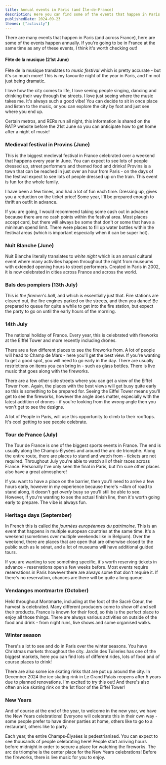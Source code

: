 ```yaml
---
title: Annual events in Paris (and Île-de-France)
description: Here you can find some of the events that happen in Paris each year, including one of my favourite nights of the year!
publishedDate: 2024-09-23
themes: ["activity"]
---
```


There are many events that happen in Paris (and across France), here are some of the events happen annually. If you're going to be in France at the same time as any of these events, I think it's worth checking out!

#### Fête de la musique (21st June)

Fête de la musique translates to _music festival_ which is pretty accurate - but it's so much more! This is my favourite night of the year in Paris, and I'm not just being dramatic.

I love how the city comes to life, I love seeing people singing, dancing and drinking their way through the streets. I love just seeing where the music takes me. It's always such a good vibe! You can decide to sit in once place and listen to the music, or you can explore the city by foot and just see where you end up.

Certain metros, and RERs run all night, this information is shared on the RATP website before the 21st June so you can anticipate how to get home after a night of music!

### Medieval festival in Provins (June)

This is the biggest medieval festival in France celebrated over a weekend that happens every year in June. You can expect to see lots of people dressed up, street performers and themed food and drinks! Provins is a town that can be reached in just over an hour from Paris - on the days of the festival expect to see lots of people dressed up on the train. This event is fun for the whole family.

I have been a few times, and had a lot of fun each time. Dressing up, gives you a reduction on the ticket price! Some year, I'll be prepared enough to thrift an outfit in advance.

If you are going, I would recommend taking some cash out in advance because there are no cash points within the festival area. Most places accept card, but there will always be some that don't or some that have a minimum spend limit. There were places to fill up water bottles within the festival areas (which is important especially when it can be super hot).

### Nuit Blanche (June)

Nuit Blanche literally translates to _white night_ which is an annual cultural event where many activities happen throughout the night from museums with extended opening hours to street performers. Created in Paris in 2002, it is now celebrated in cities across France and across the world.

### Bals des pompiers (13th July)

This is _the firemen's ball_, and which is essentially just that. Fire stations are cleared out, the fire engines parked on the streets, and then you dance! Be prepared to queue for quite a while to get into the fire station, but expect the party to go on until the early hours of the morning.

### 14th July

The national holiday of France. Every year, this is celebrated with fireworks at the Eiffel Tower and more recently including drones.

There are a few different places to see the fireworks from. A lot of people will head to Champ de Mars - here you'll get the best view. If you're wanting to get a good spot, you will need to go early in the day. There are usually restrictions on items you can bring in - such as glass bottles. There is live music that goes along with the fireworks.

There are a few other side streets where you can get a view of the Eiffel Tower from. Again, the places with the best views will get busy quite early so this is something to be prepared for. Seeing the Eiffel Tower means you'll get to see the fireworks, however the angle does matter, especially with the latest addition of drones - if you're looking from the _wrong_ angle then you won't get to see the designs.

A lot of People in Paris, will use this opportunity to climb to their rooftops. It's cool getting to see people celebrate.

### Tour de France (July)

The Tour de France is one of the biggest sports events in France. The end is usually along the Champs-Élysées and around the arc de triomphe. Along the entire route, there are places to stand and watch from - tickets are not required. Throughout July you're able to watch all of their races across France. Personally I've only seen the final in Paris, but I'm sure other places also have a great atmosphere!

If you want to have a place on the barrier, then you'll need to arrive a few hours early, however in my experience because there's ~4km of road to stand along, it doesn't get _overly_ busy so you'll still be able to see. However, if you're wanting to see the actual finish line, then it's worth going early to prepare. The vibe is always fun.

### Heritage days (September)

In French this is called the _journées européennes du patrimoine_. This is an event that happens in multiple european countries at the same time. It's a weekend (sometimes over multiple weekends like in Belgium). Over the weekend, there are places that are open that are otherwise closed to the public such as le sénat, and a lot of museums will have additional guided tours.

If you are wanting to see something specific, it's worth reserving tickets in advance - reservations open a few weeks before. Most events require reservations in Paris however there are always some that don't require it. If there's no reservation, chances are there will be quite a long queue.

### Vendanges montmartre (October)

Held throughout Montmarte, including at the foot of the Sacré Cœur, the harvest is celebrated. Many different producers come to show off and sell their products. France is known for their food, so this is the perfect place to enjoy all those things. There are always various activities on outside of the food and drink - from night runs, live shows and some organised walks.

### Winter season

There's a lot to see and do in Paris over the winter seasons. You have Christmas markets throughout the city. Jardin des Tuileries has one of the biggest markets, here you can find lots of different rides, lots of food and of course places to drink!

There are also some ice skating rinks that are put up around the city. In December 2024 the ice skating rink in Le Grand Palais reopens after 5 years due to planned renovations. I'm excited to try this out! And there's also often an ice skating rink on the 1st floor of the Eiffel Tower!

### New Years

And of course at the end of the year, to welcome in the new year, we have the New Years celebrations! Everyone will celebrate this in their own way - some people prefer to have dinner parties at home, others like to go to a restaurant, others like to party.

Each year, the entire Champs-Élysées is pedestrianised. You can expect to see thousands of people celebrating here! People start arriving hours before midnight in order to secure a place for watching the fireworks. The arc de triomphe is the center place for the New Years celebrations! Before the fireworks, there is live music for you to enjoy.
